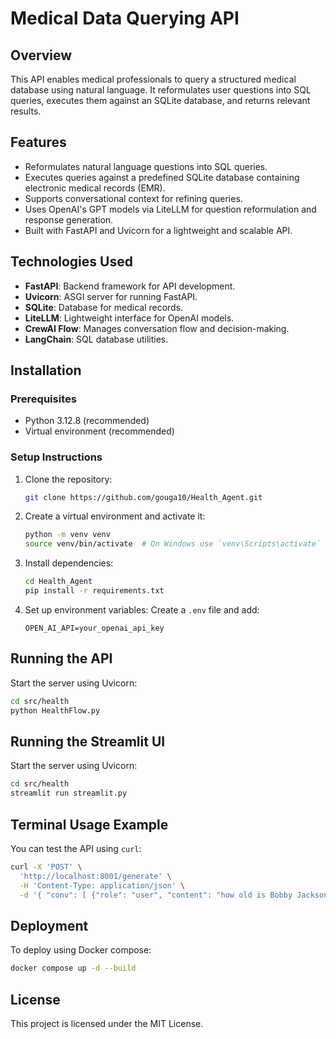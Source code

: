 # Medical Data Querying API

## Overview
This API enables medical professionals to query a structured medical database using natural language. It reformulates user questions into SQL queries, executes them against an SQLite database, and returns relevant results.

## Features
- Reformulates natural language questions into SQL queries.
- Executes queries against a predefined SQLite database containing electronic medical records (EMR).
- Supports conversational context for refining queries.
- Uses OpenAI's GPT models via LiteLLM for question reformulation and response generation.
- Built with FastAPI and Uvicorn for a lightweight and scalable API.

## Technologies Used
- **FastAPI**: Backend framework for API development.
- **Uvicorn**: ASGI server for running FastAPI.
- **SQLite**: Database for medical records.
- **LiteLLM**: Lightweight interface for OpenAI models.
- **CrewAI Flow**: Manages conversation flow and decision-making.
- **LangChain**: SQL database utilities.

## Installation
### Prerequisites
- Python 3.12.8 (recommended)
- Virtual environment (recommended)

### Setup Instructions
1. Clone the repository:
   ```bash
   git clone https://github.com/gouga10/Health_Agent.git
   ```
2. Create a virtual environment and activate it:
   ```bash
   python -m venv venv
   source venv/bin/activate  # On Windows use `venv\Scripts\activate`
   ```
3. Install dependencies:
   ```bash
   cd Health_Agent
   pip install -r requirements.txt
   ```
4. Set up environment variables:
   Create a `.env` file and add:
   ```
   OPEN_AI_API=your_openai_api_key
   ```

## Running the API
Start the server using Uvicorn:
```bash
cd src/health
python HealthFlow.py
```

## Running the Streamlit UI
Start the server using Uvicorn:
```bash
cd src/health
streamlit run streamlit.py
```



## Terminal Usage Example
You can test the API using `curl`:
```bash
curl -X 'POST' \
  'http://localhost:8001/generate' \
  -H 'Content-Type: application/json' \
  -d '{ "conv": [ {"role": "user", "content": "how old is Bobby Jackson"}, {"role": "assistant", "content": "Bobby Jackson is 30 years old"}, {"role": "user", "content": "who is his doctor"} ] }'
```

## Deployment
To deploy using Docker compose:

   ```bash
   docker compose up -d --build 
   ```

## License
This project is licensed under the MIT License.

